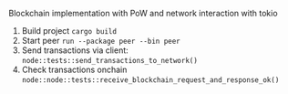 
Blockchain implementation with PoW and network interaction with tokio

1. Build project `cargo build`
2. Start peer `run --package peer --bin peer`
3. Send transactions via client: `node::tests::send_transactions_to_network()`
4. Check transactions onchain `node::node::tests::receive_blockchain_request_and_response_ok()`

